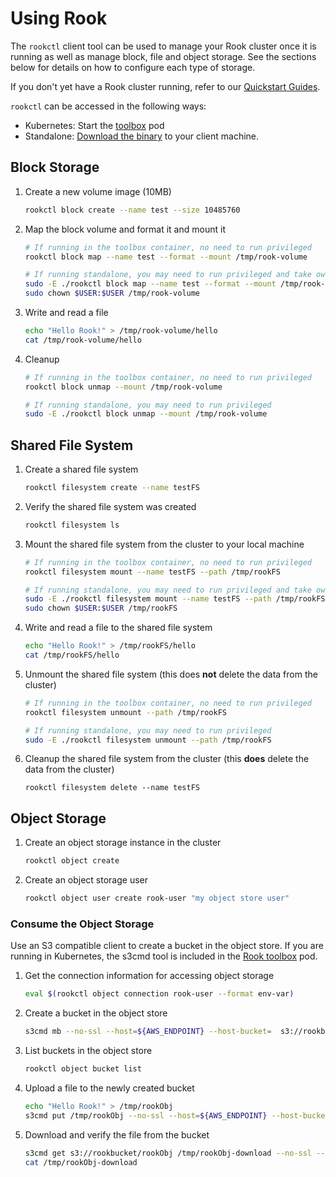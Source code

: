 # Using Rook
The `rookctl` client tool can be used to manage your Rook cluster once it is running as well as manage block, file and object storage.  See the sections below for details on how to configure each type of storage.  

If you don't yet have a Rook cluster running, refer to our [Quickstart Guides](README.md). 

`rookctl` can be accessed in the following ways:
- Kubernetes: Start the [toolbox](toolbox.md) pod
- Standalone: [Download the binary](standalone.md#rook-client-tool) to your client machine.

## Block Storage
1. Create a new volume image (10MB)

    ```bash
    rookctl block create --name test --size 10485760
    ```

1. Map the block volume and format it and mount it

    ```bash
    # If running in the toolbox container, no need to run privileged
    rookctl block map --name test --format --mount /tmp/rook-volume

    # If running standalone, you may need to run privileged and take ownership of the folder
    sudo -E ./rookctl block map --name test --format --mount /tmp/rook-volume
    sudo chown $USER:$USER /tmp/rook-volume
    ```

1. Write and read a file

    ```bash
    echo "Hello Rook!" > /tmp/rook-volume/hello
    cat /tmp/rook-volume/hello
    ```

1. Cleanup

    ```bash
    # If running in the toolbox container, no need to run privileged
    rookctl block unmap --mount /tmp/rook-volume

    # If running standalone, you may need to run privileged
    sudo -E ./rookctl block unmap --mount /tmp/rook-volume
    ```

## Shared File System
1. Create a shared file system

    ```bash
    rookctl filesystem create --name testFS
    ```

1. Verify the shared file system was created

   ```bash
   rookctl filesystem ls
   ```

1. Mount the shared file system from the cluster to your local machine

   ```bash
   # If running in the toolbox container, no need to run privileged
   rookctl filesystem mount --name testFS --path /tmp/rookFS
   
   # If running standalone, you may need to run privileged and take ownership of the folder
   sudo -E ./rookctl filesystem mount --name testFS --path /tmp/rookFS
   sudo chown $USER:$USER /tmp/rookFS
   ```

1. Write and read a file to the shared file system

   ```bash
   echo "Hello Rook!" > /tmp/rookFS/hello
   cat /tmp/rookFS/hello
   ```

1. Unmount the shared file system (this does **not** delete the data from the cluster)

   ```bash
   # If running in the toolbox container, no need to run privileged
   rookctl filesystem unmount --path /tmp/rookFS

   # If running standalone, you may need to run privileged
   sudo -E ./rookctl filesystem unmount --path /tmp/rookFS
   ```

1. Cleanup the shared file system from the cluster (this **does** delete the data from the cluster)

   ```
   rookctl filesystem delete --name testFS
   ```

## Object Storage
1. Create an object storage instance in the cluster

   ```bash
   rookctl object create
   ```

1. Create an object storage user

   ```bash
   rookctl object user create rook-user "my object store user"
   ```

### Consume the Object Storage
Use an S3 compatible client to create a bucket in the object store. If you are running in Kubernetes,
the s3cmd tool is included in the [Rook toolbox](toolbox.md) pod.

1. Get the connection information for accessing object storage

   ```bash
   eval $(rookctl object connection rook-user --format env-var)
   ```

1. Create a bucket in the object store

   ```bash
   s3cmd mb --no-ssl --host=${AWS_ENDPOINT} --host-bucket=  s3://rookbucket
   ```

1. List buckets in the object store

   ```bash
   rookctl object bucket list
   ```

1. Upload a file to the newly created bucket

   ```bash
   echo "Hello Rook!" > /tmp/rookObj
   s3cmd put /tmp/rookObj --no-ssl --host=${AWS_ENDPOINT} --host-bucket=  s3://rookbucket
   ```

1. Download and verify the file from the bucket

   ```bash
   s3cmd get s3://rookbucket/rookObj /tmp/rookObj-download --no-ssl --host=${AWS_ENDPOINT} --host-bucket=
   cat /tmp/rookObj-download
   ```
